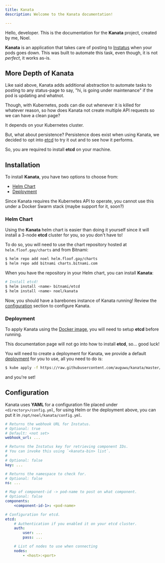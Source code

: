 ```yaml
---
title: Kanata
description: Welcome to the Kanata documentation!

---
```


Hello, developer. This is the documentation for the **Kanata** project, created by me, Noel.

**Kanata** is an application that takes care of posting to [Instatus](https://instatus.com) when your pods
goes down. This was built to automate this task, even though, it is not *perfect*, it works as-is.

## More Depth of Kanata
Like said above, Kanata adds additional abstraction to automate tasks to posting to any status-page to say, "hi, <app> is going under maintenance" if the pod is updating and whatnot.

Though, with Kubernetes, pods can die out whenever it is killed for whatever reason, so how does Kanata not create multiple API requests so we can have a clean page?

It depends on your Kubernetes cluster.

But, what about persistence? Persistence does exist when using Kanata, we decided to opt into [etcd](https://etcd.io) to try it out and to see how it performs.

So, you are required to install **etcd** on your machine.

## Installation
To install **Kanata**, you have two options to choose from:

- [Helm Chart](#installation-helm-chart)
- [Deployment](#installation-deployment)

Since Kanata requires the Kubernetes API to operate, you cannot use this under a Docker Swarm stack (maybe support for it, soon?)

### Helm Chart
Using the **Kanata** helm chart is easier than doing it yourself since it will install a 3-node **etcd** cluster for you, so you don't have to!

To do so, you will need to use the chart repository hosted at `helm.floof.gay/charts` and from Bitnami:

```sh
$ helm repo add noel helm.floof.gay/charts
$ helm repo add bitnami charts.bitnami.com
```

When you have the repository in your Helm chart, you can install **Kanata**:

```sh
# Install etcd!
$ helm install <name> bitnami/etcd
$ helm install <name> noel/kanata
```

Now, you should have a barebones instance of Kanata running! Review the [configuration](#config) section to configure Kanata.

### Deployment
To apply Kanata using the [Docker image](https://hub.docker.com/r/auguwu/kanata), you will need to setup **etcd** before running.

This documentation page will not go into how to install **etcd**, so... good luck!

You will need to create a deployment for Kanata, we provide a default [deployment](https://raw.githubusercontent.com/auguwu/kanata/master/contrib/kube/deploy.yml) for you to use, all you need to do is:

```sh
$ kube apply -f https://raw.githubusercontent.com/auguwu/kanata/master/contrib/kube/deploy.yml
```

and you're set!

## Configuration
Kanata uses **YAML** for a configuration file placed under `<directory>/config.yml`, for using Helm or the deployment above, you can put it in `/opt/noel/kanata/config.yml`.

```yaml
# Returns the webhook URL for Instatus.
# Optional: true
# Default: <not set>
webhook_url: ...

# Returns the Instatus key for retrieving component IDs.
# You can invoke this using `<kanata-bin> list`.
#
# Optional: false
key: ...

# Returns the namespace to check for.
# Optional: false
ns: ...

# Map of component-id -> pod-name to post on what component.
# Optional: false
components:
    <component-id-1>: <pod-name>

# Configuration for etcd.
etcd:
    # Authentication if you enabled it on your etcd cluster.
    auth:
        user: ...
        pass: ...

    # List of nodes to use when connecting
    nodes:
        - <host>:<port>
```

